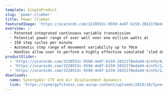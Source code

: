 ```yaml
---
template: SingleProduct
slug: 'power-climber'
title: Power Climber
featuredImage: 'https://ucarecdn.com/3228553c-959d-4e07-b159-28321f8eda44~4/nth/0/'
overview: |-
  - Patented integrated continuous variable transmission
  - Potential power range of over well over one million watts at
  - 150 step cycles per minute
  - Automatic step range of movement variability up to 70cm
  - Handles allow user to perform a highly effective simulated ‘sled drive’ style movement or alternatively anchor themselves during high load sprints and strength orientated movements
productSlider:
  - 'https://ucarecdn.com/3228553c-959d-4e07-b159-28321f8eda44~4/nth/0/'
  - 'https://ucarecdn.com/3228553c-959d-4e07-b159-28321f8eda44~4/nth/1/'
  - 'https://ucarecdn.com/3228553c-959d-4e07-b159-28321f8eda44~4/nth/2/'
downloads:
  name: SynergyAir CTV and Air Displacement Dynamics
  link: 'https://synergyfitness.com.au/wp-content/uploads/2018/10/SynergyAIR-CVT-and-Air-Displacement-Dynamics.pdf'
---
```

